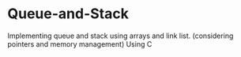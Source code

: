 # Queue-and-Stack
Implementing queue and stack using arrays and link list. (considering pointers and memory management)
Using C
